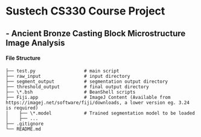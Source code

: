 # Sustech CS330 Course Project
##  - Ancient Bronze Casting Block Microstructure Image Analysis
  
  
#### File Structure  
```
├── test.py                  # main script
├── raw_input                # input directory  
├── segment_output           # segmentation output directory  
├── threshold_output         # final output directory 
├── \*.bsh                   # BeanShell scripts 
├── Fiji.app                 # ImageJ Content (Available from https://imagej.net/software/fiji/downloads, a lower version eg. 3.24 is required) 
│    ├── \*.model            # Trained segmentation model to be loaded 
│    ├── ...         
├── .gitignore  
└── README.md  
```